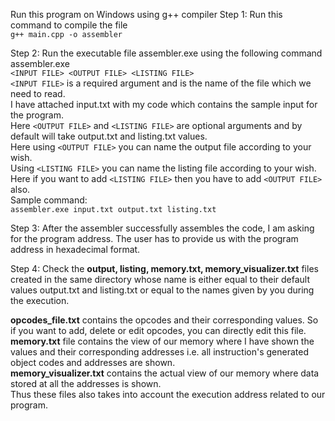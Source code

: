 Run this program on Windows using g++ compiler
Step 1: Run this command to compile the file \
        ```
        g++ main.cpp -o assembler
        ```

Step 2: Run the executable file assembler.exe using the following command 
        assembler.exe \
        ```
        <INPUT FILE> <OUTPUT FILE> <LISTING FILE>
        ``` \
        ```<INPUT FILE>``` is a required argument and is the name of the file which we need to read.\
        I have attached input.txt with my code which contains the sample input for the program.\
        Here ```<OUTPUT FILE>``` and ```<LISTING FILE>``` are optional arguments and by default will take 
        output.txt and listing.txt values.\
        Here using ```<OUTPUT FILE>``` you can name the output file according to your wish.\
        Using ```<LISTING FILE>``` you can name the listing file according to your wish.\
        Here if you want to add ```<LISTING FILE>``` then you have to add ```<OUTPUT FILE>``` also.\
        Sample command: \
        ```
        assembler.exe input.txt output.txt listing.txt
        ```

Step 3: After the assembler successfully assembles the code, I am asking for the program address.
        The user has to provide us with the program address in hexadecimal format.

Step 4: Check the **output, listing, memory.txt, memory_visualizer.txt** files created in the same directory whose name is either equal to their default values
        output.txt and listing.txt or equal to the names given by you during the execution.

**opcodes_file.txt** contains the opcodes and their corresponding values. So if you want to add, delete or edit opcodes, you can directly edit this file.\
**memory.txt** file contains the view of our memory where I have shown the values and their corresponding addresses i.e. all instruction's generated object codes and addresses are shown.\
**memory_visualizer.txt** contains the actual view of our memory where data stored at all the addresses is shown.\
Thus these files also takes into account the execution address related to our program.